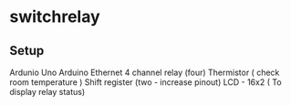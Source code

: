 switchrelay
===========
 
Setup
-------------
Ardunio Uno
Arduino Ethernet
4 channel relay (four)
Thermistor ( check room temperature )
Shift register (two - increase pinout)
LCD - 16x2 ( To display relay status)



